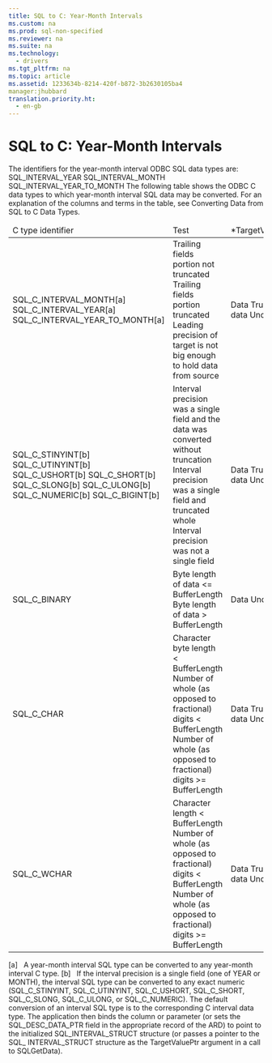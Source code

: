 ```yaml
---
title: SQL to C: Year-Month Intervals
ms.custom: na
ms.prod: sql-non-specified
ms.reviewer: na
ms.suite: na
ms.technology: 
  - drivers
ms.tgt_pltfrm: na
ms.topic: article
ms.assetid: 1233634b-8214-420f-b872-3b2630105ba4
manager:jhubbard
translation.priority.ht: 
  - en-gb
---
```

# SQL to C: Year-Month Intervals
<?xml version="1.0" encoding="utf-8"?>
<developerReferenceWithoutSyntaxDocument xmlns="http://ddue.schemas.microsoft.com/authoring/2003/5" xmlns:xlink="http://www.w3.org/1999/xlink" xmlns:xsi="http://www.w3.org/2001/XMLSchema-instance" xsi:schemaLocation="http://ddue.schemas.microsoft.com/authoring/2003/5 http://dduestorage.blob.core.windows.net/ddueschema/developer.xsd">
  <introduction>
    <para>The identifiers for the year-month interval ODBC SQL data types are:</para>
    <para>SQL_INTERVAL_YEAR</para>
    <para>SQL_INTERVAL_MONTH</para>
    <para>SQL_INTERVAL_YEAR_TO_MONTH</para>
    <para>The following table shows the ODBC C data types to which year-month interval SQL data may be converted. For an explanation of the columns and terms in the table, see <legacyLink xlink:href="029727f6-d3f0-499a-911c-bcaf9714e43b">Converting Data from SQL to C Data Types</legacyLink>.</para>
    <table xmlns:caps="http://schemas.microsoft.com/build/caps/2013/11">
      <thead>
        <tr>
          <TD>
            <para>C type identifier</para>
          </TD>
          <TD>
            <para>Test</para>
          </TD>
          <TD>
            <para>*<legacyItalic>TargetValuePtr</legacyItalic></para>
          </TD>
          <TD>
            <para>*<legacyItalic>StrLen_or_IndPtr</legacyItalic></para>
          </TD>
          <TD>
            <para>SQLSTATE</para>
          </TD>
        </tr>
      </thead>
      <tbody>
        <tr>
          <TD>
            <para>SQL_C_INTERVAL_MONTH[a]</para>
            <para>SQL_C_INTERVAL_YEAR[a]</para>
            <para>SQL_C_INTERVAL_YEAR_TO_MONTH[a]</para>
          </TD>
          <TD>
            <para>Trailing fields portion not truncated</para>
            <para>Trailing fields portion truncated</para>
            <para>Leading precision of target is not big enough to hold data from source</para>
          </TD>
          <TD>
            <para>Data</para>
            <para>Truncated data</para>
            <para>Undefined</para>
          </TD>
          <TD>
            <para>Length of data in bytes</para>
            <para>Length of data in bytes</para>
            <para>Undefined</para>
          </TD>
          <TD>
            <para>n/a</para>
            <para>01S07</para>
            <para>22015</para>
          </TD>
        </tr>
        <tr>
          <TD>
            <para>SQL_C_STINYINT[b]</para>
            <para>SQL_C_UTINYINT[b]</para>
            <para>SQL_C_USHORT[b]</para>
            <para>SQL_C_SHORT[b]</para>
            <para>SQL_C_SLONG[b]</para>
            <para>SQL_C_ULONG[b]</para>
            <para>SQL_C_NUMERIC[b]</para>
            <para>SQL_C_BIGINT[b]</para>
          </TD>
          <TD>
            <para>Interval precision was a single field and the data was converted without truncation</para>
            <para>Interval precision was a single field and truncated whole</para>
            <para>Interval precision was not a single field</para>
          </TD>
          <TD>
            <para>Data</para>
            <para>Truncated  data</para>
            <para>Undefined</para>
          </TD>
          <TD>
            <para>Size of the C data type</para>
            <para>Length of data in bytes</para>
            <para>Size of the C data type</para>
          </TD>
          <TD>
            <para>n/a</para>
            <para>22003</para>
            <para>22015</para>
          </TD>
        </tr>
        <tr>
          <TD>
            <para>SQL_C_BINARY</para>
          </TD>
          <TD>
            <para>Byte length of data &lt;= <legacyItalic>BufferLength</legacyItalic></para>
            <para>Byte length of data &gt; <legacyItalic>BufferLength</legacyItalic></para>
          </TD>
          <TD>
            <para>Data</para>
            <para>Undefined</para>
          </TD>
          <TD>
            <para>Length of data in bytes</para>
            <para>Undefined</para>
          </TD>
          <TD>
            <para>n/a</para>
            <para>22003</para>
          </TD>
        </tr>
        <tr>
          <TD>
            <para>SQL_C_CHAR</para>
          </TD>
          <TD>
            <para>Character byte length &lt; <legacyItalic>BufferLength</legacyItalic></para>
            <para>Number of whole  (as opposed to fractional) digits &lt; <legacyItalic>BufferLength</legacyItalic></para>
            <para>Number of whole  (as opposed to fractional) digits &gt;= <legacyItalic>BufferLength</legacyItalic></para>
          </TD>
          <TD>
            <para>Data</para>
            <para>Truncated data</para>
            <para>Undefined</para>
          </TD>
          <TD>
            <para>Size of the C data type</para>
            <para>Size of the C data type</para>
            <para>Undefined</para>
          </TD>
          <TD>
            <para>n/a</para>
            <para>01004</para>
            <para>22003</para>
          </TD>
        </tr>
        <tr>
          <TD>
            <para>SQL_C_WCHAR</para>
          </TD>
          <TD>
            <para>Character length &lt; <legacyItalic>BufferLength</legacyItalic></para>
            <para>Number of whole  (as opposed to fractional) digits &lt; <legacyItalic>BufferLength</legacyItalic></para>
            <para>Number of whole  (as opposed to fractional) digits &gt;= <legacyItalic>BufferLength</legacyItalic></para>
          </TD>
          <TD>
            <para>Data</para>
            <para>Truncated data</para>
            <para>Undefined</para>
          </TD>
          <TD>
            <para>Size of the C data type</para>
            <para>Size of the C data type</para>
            <para>Undefined</para>
          </TD>
          <TD>
            <para>n/a</para>
            <para>01004</para>
            <para>22003</para>
          </TD>
        </tr>
      </tbody>
    </table>
    <para>[a]   A year-month interval SQL type can be converted to any year-month interval C type.</para>
    <para>[b]   If the interval precision is a single field (one of YEAR or MONTH), the interval SQL type can be converted to any exact numeric (SQL_C_STINYINT, SQL_C_UTINYINT, SQL_C_USHORT, SQL_C_SHORT, SQL_C_SLONG, SQL_C_ULONG, or SQL_C_NUMERIC).</para>
    <para>The default conversion of an interval SQL type is to the corresponding C interval data type. The application then binds the column or parameter (or sets the SQL_DESC_DATA_PTR field in the appropriate record of the ARD) to point to the initialized SQL_INTERVAL_STRUCT structure (or passes a pointer to the SQL_ INTERVAL_STRUCT structure as the <legacyItalic>TargetValuePtr</legacyItalic> argument in a call to <legacyBold>SQLGetData</legacyBold>).</para>
  </introduction>
  <relatedTopics />
</developerReferenceWithoutSyntaxDocument>